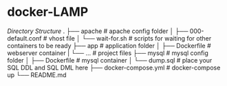 # docker-LAMP

*Directory Structure*
    .
    ├── apache                            # apache config folder
    │   ├── 000-default.conf              # vhost file
    │   └── wait-for.sh                   # scripts for waiting for other containers to be ready
    ├── app                               # application folder
    │   ├── Dockerfile                    # webserver container
    |   └── ...                           # project files
    ├── mysql                             # mysql config folder
    │   ├── Dockerfile                    # mysql container
    │   └── dump.sql                      # place your SQL DDL and SQL DML here
    ├── docker-compose.yml                # docker-compose up
    └── README.md
    
